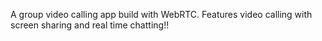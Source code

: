 A group video calling app build with WebRTC. Features video calling with screen sharing and real time chatting!!
